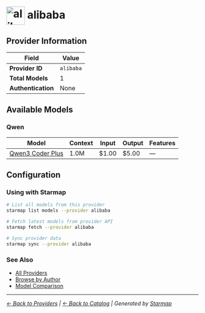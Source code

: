 # <img src="https://raw.githubusercontent.com/agentstation/starmap/master/internal/embedded/catalog/providers/alibaba/logo.svg" alt="alibaba logo" width="48" height="48" style="vertical-align: middle;"> alibaba
  
## Provider Information
  
| Field | Value |
|---------|---------|
| **Provider ID** | `alibaba` |
| **Total Models** | 1 |
| **Authentication** | None |

  
## Available Models
  
### Qwen
  
| Model | Context | Input | Output | Features |
|---------|---------|---------|---------|---------|
| [Qwen3 Coder Plus](./models/qwen3-coder-plus.md) | 1.0M | $1.00 | $5.00 | — |

  
## Configuration
  
### Using with Starmap
  
```bash
# List all models from this provider
starmap list models --provider alibaba

# Fetch latest models from provider API
starmap fetch --provider alibaba

# Sync provider data
starmap sync --provider alibaba
```
  
### See Also

- [All Providers](../)
- [Browse by Author](../../authors/)
- [Model Comparison](../../models/)


  
---
_[← Back to Providers](../) | [← Back to Catalog](../../) | Generated by [Starmap](https://github.com/agentstation/starmap)_
